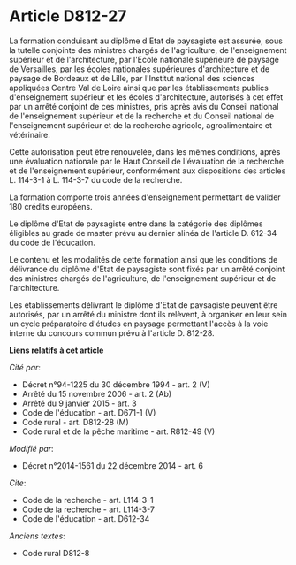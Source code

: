 # Article D812-27

La formation conduisant au diplôme d'Etat de paysagiste est assurée, sous la tutelle conjointe des ministres chargés de
l'agriculture, de l'enseignement supérieur et de l'architecture, par l'Ecole nationale supérieure de paysage de Versailles,
par les écoles nationales supérieures d'architecture et de paysage de Bordeaux et de Lille, par l'Institut national des
sciences appliquées Centre Val de Loire ainsi que par les établissements publics d'enseignement supérieur et les écoles
d'architecture, autorisés à cet effet par un arrêté conjoint de ces ministres, pris après avis du Conseil national de
l'enseignement supérieur et de la recherche et du Conseil national de l'enseignement supérieur et de la recherche agricole,
agroalimentaire et vétérinaire. 

Cette autorisation peut être renouvelée, dans les mêmes conditions, après une évaluation nationale par le Haut Conseil de
l'évaluation de la recherche et de l'enseignement supérieur, conformément aux dispositions des articles L. 114-3-1 à L.
114-3-7 du code de la recherche. 

La formation comporte trois années d'enseignement permettant de valider 180 crédits européens. 

Le diplôme d'Etat de paysagiste entre dans la catégorie des diplômes éligibles au grade de master prévu au dernier alinéa de
l'article D. 612-34 du code de l'éducation. 

Le contenu et les modalités de cette formation ainsi que les conditions de délivrance du diplôme d'Etat de paysagiste sont
fixés par un arrêté conjoint des ministres chargés de l'agriculture, de l'enseignement supérieur et de l'architecture. 

Les établissements délivrant le diplôme d'Etat de paysagiste peuvent être autorisés, par un arrêté du ministre dont ils
relèvent, à organiser en leur sein un cycle préparatoire d'études en paysage permettant l'accès à la voie interne du concours
commun prévu à l'article D. 812-28.

**Liens relatifs à cet article**

_Cité par_:

  - Décret n°94-1225 du 30 décembre 1994 - art. 2 (V)
  - Arrêté du 15 novembre 2006 - art. 2 (Ab)
  - Arrêté du 9 janvier 2015 - art. 3
  - Code de l'éducation - art. D671-1 (V)
  - Code rural - art. D812-28 (M)
  - Code rural et de la pêche maritime - art. R812-49 (V)

_Modifié par_:

  - Décret n°2014-1561 du 22 décembre 2014 - art. 6

_Cite_:

  - Code de la recherche - art. L114-3-1
  - Code de la recherche - art. L114-3-7
  - Code de l'éducation - art. D612-34

_Anciens textes_:

  - Code rural D812-8
